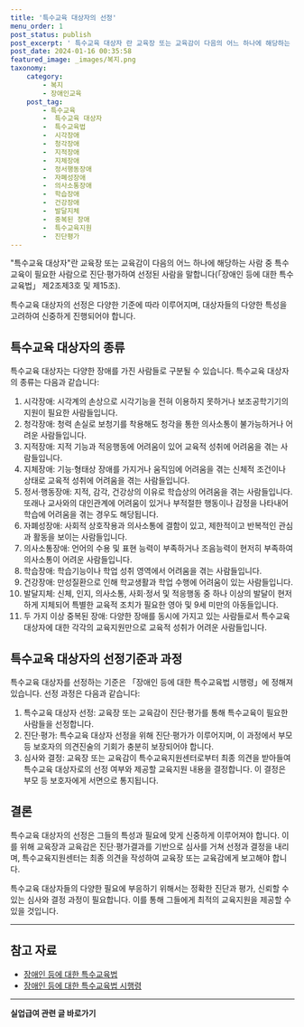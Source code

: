 ```yaml
---
title: '특수교육 대상자의 선정'
menu_order: 1
post_status: publish
post_excerpt: ' 특수교육 대상자 란 교육장 또는 교육감이 다음의 어느 하나에 해당하는 사람 중 특수교육이 필요한 사람으로 진단 평가하여 선정된 사람을 말합니다  장애인 등에 대한 특수교육법  제2조제3호 및 제15조 .'
post_date: 2024-01-16 00:35:58
featured_image: _images/복지.png
taxonomy:
    category:
        - 복지
        - 장애인교육
    post_tag:
        - 특수교육
        -  특수교육 대상자
        -  특수교육법
        -  시각장애
        -  청각장애
        -  지적장애
        -  지체장애
        -  정서행동장애
        -  자폐성장애
        -  의사소통장애
        -  학습장애
        -  건강장애
        -  발달지체
        -  중복된 장애
        -  특수교육지원
        -  진단평가
---
```



"특수교육 대상자"란 교육장 또는 교육감이 다음의 어느 하나에 해당하는 사람 중 특수교육이 필요한 사람으로 진단·평가하여 선정된 사람을 말합니다(「장애인 등에 대한 특수교육법」 제2조제3호 및 제15조).

특수교육 대상자의 선정은 다양한 기준에 따라 이루어지며, 대상자들의 다양한 특성을 고려하여 신중하게 진행되어야 합니다.

## 특수교육 대상자의 종류

특수교육 대상자는 다양한 장애를 가진 사람들로 구분될 수 있습니다. 특수교육 대상자의 종류는 다음과 같습니다:

1. 시각장애: 시각계의 손상으로 시각기능을 전혀 이용하지 못하거나 보조공학기기의 지원이 필요한 사람들입니다.
2. 청각장애: 청력 손실로 보청기를 착용해도 청각을 통한 의사소통이 불가능하거나 어려운 사람들입니다.
3. 지적장애: 지적 기능과 적응행동에 어려움이 있어 교육적 성취에 어려움을 겪는 사람들입니다.
4. 지체장애: 기능·형태상 장애를 가지거나 움직임에 어려움을 겪는 신체적 조건이나 상태로 교육적 성취에 어려움을 겪는 사람들입니다.
5. 정서·행동장애: 지적, 감각, 건강상의 이유로 학습상의 어려움을 겪는 사람들입니다. 또래나 교사와의 대인관계에 어려움이 있거나 부적절한 행동이나 감정을 나타내어 학습에 어려움을 겪는 경우도 해당됩니다.
6. 자폐성장애: 사회적 상호작용과 의사소통에 결함이 있고, 제한적이고 반복적인 관심과 활동을 보이는 사람들입니다.
7. 의사소통장애: 언어의 수용 및 표현 능력이 부족하거나 조음능력이 현저히 부족하여 의사소통이 어려운 사람들입니다.
8. 학습장애: 학습기능이나 학업 성취 영역에서 어려움을 겪는 사람들입니다.
9. 건강장애: 만성질환으로 인해 학교생활과 학업 수행에 어려움이 있는 사람들입니다.
10. 발달지체: 신체, 인지, 의사소통, 사회·정서 및 적응행동 중 하나 이상의 발달이 현저하게 지체되어 특별한 교육적 조치가 필요한 영아 및 9세 미만의 아동들입니다.
11. 두 가지 이상 중복된 장애: 다양한 장애를 동시에 가지고 있는 사람들로서 특수교육 대상자에 대한 각각의 교육지원만으로 교육적 성취가 어려운 사람들입니다.

## 특수교육 대상자의 선정기준과 과정

특수교육 대상자를 선정하는 기준은 「장애인 등에 대한 특수교육법 시행령」에 정해져 있습니다. 선정 과정은 다음과 같습니다:

1. 특수교육 대상자 선정: 교육장 또는 교육감이 진단·평가를 통해 특수교육이 필요한 사람들을 선정합니다.
2. 진단·평가: 특수교육 대상자 선정을 위해 진단·평가가 이루어지며, 이 과정에서 부모 등 보호자의 의견진술의 기회가 충분히 보장되어야 합니다.
3. 심사와 결정: 교육장 또는 교육감이 특수교육지원센터로부터 최종 의견을 받아들여 특수교육 대상자로의 선정 여부와 제공할 교육지원 내용을 결정합니다. 이 결정은 부모 등 보호자에게 서면으로 통지됩니다.

## 결론

특수교육 대상자의 선정은 그들의 특성과 필요에 맞게 신중하게 이루어져야 합니다. 이를 위해 교육장과 교육감은 진단·평가결과를 기반으로 심사를 거쳐 선정과 결정을 내리며, 특수교육지원센터는 최종 의견을 작성하여 교육장 또는 교육감에게 보고해야 합니다.

특수교육 대상자들의 다양한 필요에 부응하기 위해서는 정확한 진단과 평가, 신뢰할 수 있는 심사와 결정 과정이 필요합니다. 이를 통해 그들에게 최적의 교육지원을 제공할 수 있을 것입니다.

---
 
## 참고 자료
- [장애인 등에 대한 특수교육법](https://www.law.go.kr/LSW/lsSc.do?Section=&menuId=1&subMenu=5&tabNo=2&query=%EC%9E%A5%EC%95%A0%EC%9D%B8%EB%93%B1%EC%97%90+%EB%8C%80%ED%95%9C+%ED%8A%B9%EC%88%98%EA%B5%90%EC%9C%A1%EB%B2%95)
- [장애인 등에 대한 특수교육법 시행령](https://www.law.go.kr/LSW/lsSc.do?Sectio=n=&menuId=2&subMenu=8&tabNo=2&query=%EC%9E%A5%EC%95%A0%EC%9D%B8%EB%93%B1%EC%97%90+%EB%8C%80%ED%95%9C+%ED%8A%B9%EC%88%98%EA%B5%90%EC%9C%A1%EB%B2%95+%EC%8B%9C%ED%96%89%EB%A0%B9)

<!-- wp:separator -->
<hr class="wp-block-separator has-alpha-channel-opacity"/>
<!-- /wp:separator -->

<!-- wp:group {"backgroundColor":"base","layout":{"type":"constrained"}} -->
<div class="wp-block-group has-base-background-color has-background"><!-- wp:paragraph {"align":"center","fontSize":"medium"} -->
<p class="has-text-align-center has-large-font-size"><strong>실업급여 관련 글 바로가기</strong></p>
<!-- /wp:paragraph -->


<!-- wp:latest-posts
{"categories":[{"id":10977,"count":19,"description":"","link":"https://uknowlaw.com/category/%ec%8b%a4%ec%97%85%ea%b8%89%ec%97%ac/","name":"실업급여","slug":"실업급여","taxonomy":"category","parent":0,"meta":[],"_links":{"self":[{"href":"https://uknowlaw.com/wp-json/wp/v2/categories/10977"}],"collection":[{"href":"https://uknowlaw.com/wp-json/wp/v2/categories"}],"about":[{"href":"https://uknowlaw.com/wp-json/wp/v2/taxonomies/category"}],"wp:post_type":[{"href":"https://uknowlaw.com/wp-json/wp/v2/posts?categories=10977"}],"curies":[{"name":"wp","href":"https://api.w.org/{rel}","templated":true}]}}],"postsToShow":100,"excerptLength":28,"postLayout":"grid","columns":2,"featuredImageAlign":"left","featuredImageSizeSlug":"large","fontSize":"small"} /--></div>
<!-- /wp:group -->
